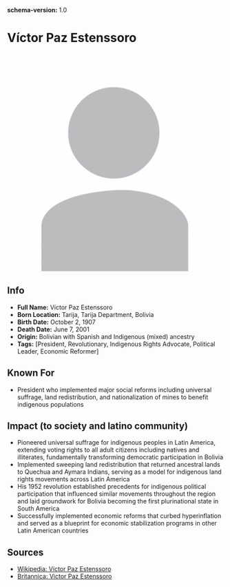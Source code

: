 **schema-version:** 1.0
# Víctor Paz Estenssoro

![image description](images/person-image-template.png)

## Info
- **Full Name:** Víctor Paz Estenssoro
- **Born Location:** Tarija, Tarija Department, Bolivia
- **Birth Date:** October 2, 1907
- **Death Date:** June 7, 2001
- **Origin:** Bolivian with Spanish and Indigenous (mixed) ancestry  
- **Tags:** [President, Revolutionary, Indigenous Rights Advocate, Political Leader, Economic Reformer]

## Known For
- President who implemented major social reforms including universal suffrage, land redistribution, and nationalization of mines to benefit indigenous populations

## Impact (to society and latino community)
- Pioneered universal suffrage for indigenous peoples in Latin America, extending voting rights to all adult citizens including natives and illiterates, fundamentally transforming democratic participation in Bolivia
- Implemented sweeping land redistribution that returned ancestral lands to Quechua and Aymara Indians, serving as a model for indigenous land rights movements across Latin America
- His 1952 revolution established precedents for indigenous political participation that influenced similar movements throughout the region and laid groundwork for Bolivia becoming the first plurinational state in South America
- Successfully implemented economic reforms that curbed hyperinflation and served as a blueprint for economic stabilization programs in other Latin American countries

## Sources
- [Wikipedia: Víctor Paz Estenssoro](https://en.wikipedia.org/wiki/V%C3%ADctor_Paz_Estenssoro)
- [Britannica: Victor Paz Estenssoro](https://www.britannica.com/biography/Victor-Paz-Estenssoro)